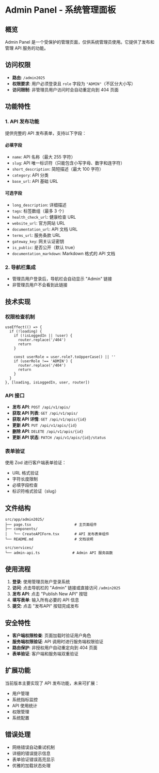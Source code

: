 # Admin Panel - 系统管理面板

## 概览

Admin Panel 是一个受保护的管理页面，仅供系统管理员使用。它提供了发布和管理 API 服务的功能。

## 访问权限

- **路由**: `/admin2025`
- **权限要求**: 用户必须登录且 `role` 字段为 `"ADMIN"`（不区分大小写）
- **访问限制**: 非管理员用户访问时会自动重定向到 404 页面

## 功能特性

### 1. API 发布功能

提供完整的 API 发布表单，支持以下字段：

#### 必填字段

- `name`: API 名称（最大 255 字符）
- `slug`: API 唯一标识符（只能包含小写字母、数字和连字符）
- `short_description`: 简短描述（最大 100 字符）
- `category`: API 分类
- `base_url`: API 基础 URL

#### 可选字段

- `long_description`: 详细描述
- `tags`: 标签数组（最多 3 个）
- `health_check_url`: 健康检查 URL
- `website_url`: 官方网站 URL
- `documentation_url`: API 文档 URL
- `terms_url`: 服务条款 URL
- `gateway_key`: 网关认证密钥
- `is_public`: 是否公开（默认 true）
- `documentation_markdown`: Markdown 格式的 API 文档

### 2. 导航栏集成

- 管理员用户登录后，导航栏会自动显示 "Admin" 链接
- 非管理员用户不会看到此链接

## 技术实现

### 权限检查机制

```tsx
useEffect(() => {
  if (!loading) {
    if (!isLoggedIn || !user) {
      router.replace('/404')
      return
    }

    const userRole = user.role?.toUpperCase() || ''
    if (userRole !== 'ADMIN') {
      router.replace('/404')
      return
    }
  }
}, [loading, isLoggedIn, user, router])
```

### API 接口

- **发布 API**: `POST /api/v1/apis/`
- **获取 API 列表**: `GET /api/v1/apis/`
- **获取 API 详情**: `GET /api/v1/apis/{id}`
- **更新 API**: `PUT /api/v1/apis/{id}`
- **删除 API**: `DELETE /api/v1/apis/{id}`
- **更新 API 状态**: `PATCH /api/v1/apis/{id}/status`

### 表单验证

使用 Zod 进行客户端表单验证：

- URL 格式验证
- 字符长度限制
- 必填字段检查
- 标识符格式验证（slug）

## 文件结构

```
src/app/admin2025/
├── page.tsx                    # 主页面组件
├── components/
│   └── CreateAPIForm.tsx       # API 发布表单组件
└── README.md                   # 文档说明

src/services/
└── admin-api.ts               # Admin API 服务函数
```

## 使用流程

1. **登录**: 使用管理员账户登录系统
2. **访问**: 点击导航栏的 "Admin" 链接或直接访问 `/admin2025`
3. **发布 API**: 点击 "Publish New API" 按钮
4. **填写表单**: 输入所有必要的 API 信息
5. **提交**: 点击 "发布API" 按钮完成发布

## 安全特性

- **客户端权限检查**: 页面加载时验证用户角色
- **服务端权限验证**: API 调用时进行服务端权限验证
- **路由保护**: 非授权用户自动重定向到 404 页面
- **表单验证**: 客户端和服务端双重验证

## 扩展功能

当前版本主要实现了 API 发布功能，未来可扩展：

- 用户管理
- 系统指标监控
- API 使用统计
- 权限管理
- 系统配置

## 错误处理

- 网络错误自动重试机制
- 详细的错误提示信息
- 表单验证错误高亮显示
- 优雅的加载状态处理
